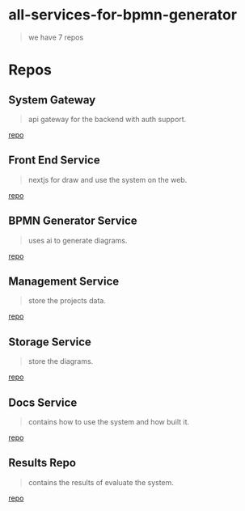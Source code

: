 # all-services-for-bpmn-generator


> we have 7 repos

# Repos

## System Gateway 

> api gateway for the backend with auth support.

[repo](https://github.com/MohamadAlturky/Membership)

## Front End Service

> nextjs for draw and use the system on the web.

[repo](https://github.com/MohamadAlturky/flowable)

## BPMN Generator Service

> uses ai to generate diagrams.

[repo](https://github.com/MohamadAlturky/bpmn-generator)

## Management Service

> store the projects data. 

[repo](https://github.com/MohamadAlturky/BPMNStorage)

## Storage Service

> store the diagrams. 

[repo](https://github.com/MohamadAlturky/resource-service)

## Docs Service

> contains how to use the system and how built it. 

[repo](https://github.com/MohamadAlturky/donut-bpmn_docs)


## Results Repo

> contains the results of evaluate the system.

[repo](https://github.com/MohamadAlturky/bpmn-results)
